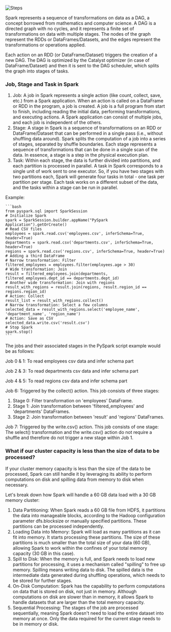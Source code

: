 ![Steps](DAG.svg)

Spark represents a sequence of transformations on data as a DAG, a concept borrowed from mathematics and computer science. A DAG is a directed graph with no cycles, and it represents a finite set of transformations on data with multiple stages. The nodes of the graph represent the RDDs or DataFrames/Datasets, and the edges represent the transformations or operations applied.

Each action on an RDD (or DataFrame/Dataset) triggers the creation of a new DAG. The DAG is optimized by the Catalyst optimizer (in case of DataFrame/Dataset) and then it is sent to the DAG scheduler, which splits the graph into stages of tasks.


### Job, Stage and Task in Spark

1. Job: A job in Spark represents a single action (like count, collect, save, etc.) from a Spark application. When an action is called on a DataFrame or RDD in the program, a job is created. A job is a full program from start to finish, including reading the initial data, performing transformations, and executing actions. A Spark application can consist of multiple jobs, and each job is independent of the others.
2. Stage: A stage in Spark is a sequence of transformations on an RDD or DataFrame/Dataset that can be performed in a single pass (i.e., without shuffling data around). Spark splits the computation of a job into a series of stages, separated by shuffle boundaries. Each stage represents a sequence of transformations that can be done in a single scan of the data. In essence, a stage is a step in the physical execution plan.
3. Task: Within each stage, the data is further divided into partitions, and each partition is processed in parallel. A task in Spark corresponds to a single unit of work sent to one executor. So, if you have two stages with two partitions each, Spark will generate four tasks in total - one task per partition per stage. Each task works on a different subset of the data, and the tasks within a stage can be run in parallel.

Example:

    ```bash
    from pyspark.sql import SparkSession
    # Initialize Spark
    spark = SparkSession.builder.appName("PySpark Application").getOrCreate()
    # Read CSV files
    employees = spark.read.csv('employees.csv', inferSchema=True, header=True) 
    departments = spark.read.csv('departments.csv', inferSchema=True, header=True)
    regions = spark.read.csv('regions.csv', inferSchema=True, header=True) # Adding a third DataFrame
    # Narrow transformation: Filter 
    filtered_employees = employees.filter(employees.age > 30)
    # Wide transformation: Join 
    result = filtered_employees.join(departments, filtered_employees.dept_id == departments.dept_id)
    # Another wide transformation: Join with regions 
    result_with_regions = result.join(regions, result.region_id == regions.region_id)
    # Action: Collect 
    result_list = result_with_regions.collect()
    # Narrow transformation: Select a few columns 
    selected_data = result_with_regions.select('employee_name', 'department_name', 'region_name')
    # Action: Save as CSV 
    selected_data.write.csv('result.csv')
    # Stop Spark 
    spark.stop()
    ```
The jobs and their associated stages in the PySpark script example would be as follows:

Job 0 & 1: To read employees csv data and infer schema part

Job 2 & 3: To read departments csv data and infer schema part 

Job 4 & 5: To read regions csv data and infer schema part

Job 6: Triggered by the collect() action. This job consists of three stages:

 1. Stage 0: Filter transformation on 'employees' DataFrame.
 2. Stage 1: Join transformation between 'filtered_employees' and 'departments' DataFrames.
 3. Stage 2: Join transformation between 'result' and 'regions' DataFrames.

Job 7: Triggered by the write.csv() action. This job consists of one stage: The select() transformation and the write.csv() action do not require a shuffle and therefore do not trigger a new stage within Job 1.


### What if our cluster capacity is less than the size of data to be processed?
If your cluster memory capacity is less than the size of the data to be processed, Spark can still handle it by leveraging its ability to perform computations on disk and spilling data from memory to disk when necessary.

Let's break down how Spark will handle a 60 GB data load with a 30 GB memory cluster:
1. Data Partitioning: When Spark reads a 60 GB file from HDFS, it partitions the data into manageable blocks, according to the Hadoop configuration parameter dfs.blocksize or manually specified partitions. These partitions can be processed independently.
2. Loading Data into Memory: Spark will load as many partitions as it can fit into memory. It starts processing these partitions. The size of these partitions is much smaller than the total size of your data (60 GB), allowing Spark to work within the confines of your total memory capacity (30 GB in this case).
3. Spill to Disk: When the memory is full, and Spark needs to load new partitions for processing, it uses a mechanism called "spilling" to free up memory. Spilling means writing data to disk. The spilled data is the intermediate data generated during shuffling operations, which needs to be stored for further stages.
4. On-Disk Computation: Spark has the capability to perform computations on data that is stored on disk, not just in memory. Although computations on disk are slower than in memory, it allows Spark to handle datasets that are larger than the total memory capacity.
5. Sequential Processing: The stages of the job are processed sequentially, meaning Spark doesn't need to load the entire dataset into memory at once. Only the data required for the current stage needs to be in memory or disk.

